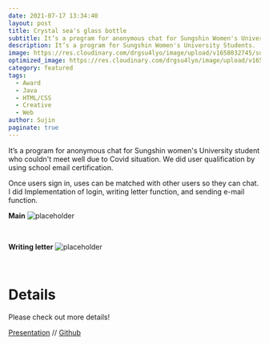 ```yaml
---
date: 2021-07-17 13:34:40
layout: post
title: Crystal sea's glass bottle
subtitle: It’s a program for anonymous chat for Sungshin Women's University Students.
description: It’s a program for Sungshin Women's University Students. 
image: https://res.cloudinary.com/drgsu4lyo/image/upload/v1658032745/subau_za12ki.jpg
optimized_image: https://res.cloudinary.com/drgsu4lyo/image/upload/v1658032745/subau_za12ki.jpg
category: featured
tags:
  - Award
  - Java
  - HTML/CSS
  - Creative
  - Web
author: Sujin
paginate: true
---
```



It’s a program for anonymous chat for Sungshin women's University student who couldn't meet well due to Covid situation. We did user qualification by using school email certification. <br/>

Once users sign in, uses can be matched with other users so they can chat.
<br/>
I did Implementation of login, writing letter function, and sending e-mail function.
<br/>

<b>Main</b> 
![placeholder](https://res.cloudinary.com/drgsu4lyo/image/upload/v1658033033/subau1_c6cykz.jpg "Large example image")

<br/>

<b>Writing letter</b>
![placeholder](https://res.cloudinary.com/drgsu4lyo/image/upload/v1658033033/subau2_n31mol.jpg "Large example image")

<br/>
<h1>Details</h1>
Please check out more details! <br/>

[Presentation](https://docs.google.com/presentation/d/195OyRgyTYSzhBYNZoCkhvF09Q62b3MSB/edit?usp=sharing&ouid=107996054388202715571&rtpof=true&sd=true) // 
[Github](https://github.com/sungshinmailpj/subau)